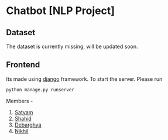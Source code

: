 # Chatbot [NLP Project]

## Dataset
The dataset is currently missing, will be updated soon.

## Frontend
Its made using [django](https://www.djangoproject.com/) framework.
To start the server. Please run
```py
python manage.py runserver
```

Members - 
1. [Satyam](https://github.com/satyams2812)
2. [Shahid](https://github.com/sowdagar3)
3. [Debarghya](https://github.com/deba-iitbh)
4. [Nikhil](https://github.com/nikhildotpy)
